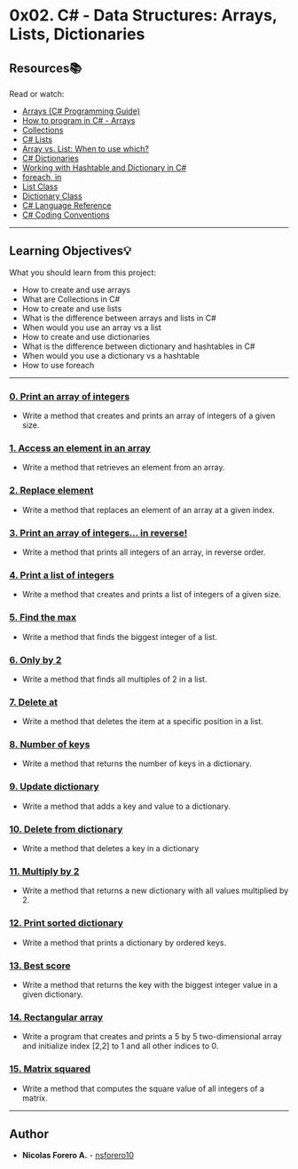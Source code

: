 # 0x02. C# - Data Structures: Arrays, Lists, Dictionaries

## Resources:books:
Read or watch:
* [Arrays (C# Programming Guide)](https://intranet.hbtn.io/rltoken/uXSaKWP1rKx8CTa1yTbfOg)
* [How to program in C# - Arrays](https://intranet.hbtn.io/rltoken/5JIbb4FQZtDLZvJCBFURtQ)
* [Collections](https://intranet.hbtn.io/rltoken/WxJCUhqAtv27bVa1I3C7dA)
* [C# Lists](https://intranet.hbtn.io/rltoken/apeOsI9mzY9istDJtmUGtw)
* [Array vs. List: When to use which?](https://intranet.hbtn.io/rltoken/RQD0ox18G7DBYpmi9kwOiA)
* [C# Dictionaries](https://intranet.hbtn.io/rltoken/7MunOUGerX5Knwtz61tAQg)
* [Working with Hashtable and Dictionary in C#](https://intranet.hbtn.io/rltoken/WT7MYYVoHX_YM09QL_M24A)
* [foreach, in](https://intranet.hbtn.io/rltoken/erCQNfpkMLFbq5vyDyG9KQ)
* [List Class](https://intranet.hbtn.io/rltoken/-Q8d36ceETAAAtwW7TfI_A)
* [Dictionary Class](https://intranet.hbtn.io/rltoken/f57r8JSqjDTXfIGS9QVd8A)
* [C# Language Reference](https://intranet.hbtn.io/rltoken/InKS0eQW4PRgDcUdXtjcow)
* [C# Coding Conventions](https://intranet.hbtn.io/rltoken/7fNn_I_Dip0mWfxnPJefRQ)

---
## Learning Objectives:bulb:
What you should learn from this project:

* How to create and use arrays
* What are Collections in C#
* How to create and use lists
* What is the difference between arrays and lists in C#
* When would you use an array vs a list
* How to create and use dictionaries
* What is the difference between dictionary and hashtables in C#
* When would you use a dictionary vs a hashtable
* How to use foreach

---

### [0. Print an array of integers](./0-print_array/)
* Write a method that creates and prints an array of integers of a given size.


### [1. Access an element in an array](./1-element_at/)
* Write a method that retrieves an element from an array.


### [2. Replace element](./2-replace_element/)
* Write a method that replaces an element of an array at a given index.


### [3. Print an array of integers... in reverse!](./3-print_array_reverse/)
* Write a method that prints all integers of an array, in reverse order.


### [4. Print a list of integers](./4-print_list/)
* Write a method that creates and prints a list of integers of a given size.


### [5. Find the max](./5-max_integer/)
* Write a method that finds the biggest integer of a list.


### [6. Only by 2](./6-divisible_by_2/)
* Write a method that finds all multiples of 2 in a list.


### [7. Delete at](./7-delete_at/)
* Write a method that deletes the item at a specific position in a list.


### [8. Number of keys](./8-number_keys/)
* Write a method that returns the number of keys in a dictionary.


### [9. Update dictionary](./9-add_key_value/)
* Write a method that adds a key and value to a dictionary.


### [10. Delete from dictionary](./10-delete_key_value/)
* Write a method that deletes a key in a dictionary


### [11. Multiply by 2](./11-multiply_by_2/)
* Write a method that returns a new dictionary with all values multiplied by 2.


### [12. Print sorted dictionary](./12-print_sorted_dictionary/)
* Write a method that prints a dictionary by ordered keys. 


### [13. Best score](./13-best_score/)
* Write a method that returns the key with the biggest integer value in a given dictionary.


### [14. Rectangular array](./14-rectangular_array/)
* Write a program that creates and prints a 5 by 5 two-dimensional array and initialize index [2,2] to 1 and all other indices to 0.


### [15. Matrix squared](./15-square_matrix/)
* Write a method that computes the square value of all integers of a matrix.

---

## Author
* **Nicolas Forero A.** - [nsforero10](ns.forero10@gmail.com)